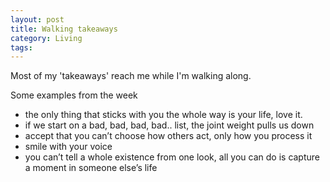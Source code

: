 ```yaml
---
layout: post
title: Walking takeaways
category: Living
tags:
---
```

Most of my 'takeaways' reach me while I'm walking along.

Some examples from the week
- the only thing that sticks with you the whole way is your life, love it.
- if we start on a bad, bad, bad, bad.. list, the joint weight pulls us down
- accept that you can’t choose how others act, only how you process it
- smile with your voice <!--(link to passive aggressive...)--->
- you can’t tell a whole existence from one look, all you can do is capture a moment in someone else’s life <!--_(link to a blogpost about categorising people into types and why we do it? (for simplicity? to know how to respond to that person and thus to reduce thinking))_-->
